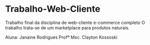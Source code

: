 # Trabalho-Web-Cliente
Trabalho final da disciplina de web-cliente e-commerce completo
O trabalho trata-se de um marketplace para produtos naturais.

Aluna: Janaine Rodrigues
Profº Msc. Clayton Kossoski
